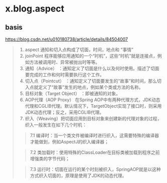 # x.blog.aspect
## basis  
https://blog.csdn.net/u010180738/article/details/84504007
> 1. aspect 通知和切入点构成了切面，时间，地点和 “事情”
> 2. joinPoint 程序能够应用通知的一个“时机”，这些“时机”就是连接点，例如方法被调用时、异常被抛出时等等。
> 3. 通知（Advice） ：通知定义了切面是什么以及何时使用。描述了切面要完成的工作和何时需要执行这个工作。
> 4. 切入点（Pointcut） ：通知定义了切面要发生的“故事”和时间，那么切入点就定义了“故事”发生的地点，例如某个类或方法的名称。
> 5. 目标对象（Target Object） ：即被通知的对象。
> 6. AOP代理（AOP Proxy） 在Spring AOP中有两种代理方式，JDK动态代理和CGLIB代理。默认情况下，TargetObject实现了接口时，则采用JDK动态代理；反之，采用CGLIB代理。
> 7. 织入（Weaving）把切面应用到目标对象来创建新的代理对象的过程，织入一般发生在如下几个时机：
> > 7.1 编译时：当一个类文件被编译时进行织入，这需要特殊的编译器才能做到，例如AspectJ的织入编译器；
> 
> > 7.2 类加载时：使用特殊的ClassLoader在目标类被加载到程序之前增强类的字节代码；
> 
> > 7.3 运行时：切面在运行的某个时刻被织入，SpringAOP就是以这种方式织入切面的，原理是使用了JDK的动态代理。
